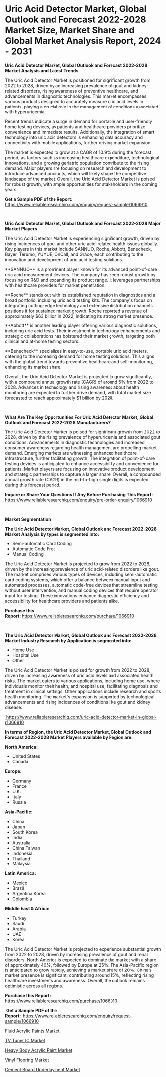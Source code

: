 <p><h1>Uric Acid Detector Market, Global Outlook and Forecast 2022-2028 Market Size, Market Share and Global Market Analysis Report, 2024 - 2031</h1></p><p><strong>Uric Acid Detector Market, Global Outlook and Forecast 2022-2028 Market Analysis and Latest Trends</strong></p>
<p><p>The Uric Acid Detector Market is positioned for significant growth from 2022 to 2028, driven by an increasing prevalence of gout and kidney-related disorders, rising awareness of preventive healthcare, and advancements in diagnostic technologies. This market encompasses various products designed to accurately measure uric acid levels in patients, playing a crucial role in the management of conditions associated with hyperuricemia.</p><p>Recent trends indicate a surge in demand for portable and user-friendly home testing devices, as patients and healthcare providers prioritize convenience and immediate results. Additionally, the integration of smart technology into uric acid detectors is enhancing data accuracy and connectivity with mobile applications, further driving market expansion.</p><p>The market is expected to grow at a CAGR of 10.9% during the forecast period, as factors such as increasing healthcare expenditure, technological innovations, and a growing geriatric population contribute to the rising demand. Major players are focusing on research and development to introduce advanced products, which will likely shape the competitive landscape of the market. Overall, the Uric Acid Detector Market is poised for robust growth, with ample opportunities for stakeholders in the coming years.</p></p>
<p><strong>Get a Sample PDF of the Report:&nbsp;</strong> <a href="https://www.reliableresearchiq.com/enquiry/request-sample/1066910">https://www.reliableresearchiq.com/enquiry/request-sample/1066910</a></p>
<p>&nbsp;</p>
<p><strong>Uric Acid Detector Market, Global Outlook and Forecast 2022-2028 Major Market Players</strong></p>
<p><p>The Uric Acid Detector Market is experiencing significant growth, driven by rising incidences of gout and other uric acid-related health issues globally. Key players in this market include SANNUO, Roche, Abbott, Benecheck, Bayer, Terumo, YUYUE, OnCall, and Grace, each contributing to the innovation and development of uric acid testing solutions.</p><p>**SANNUO** is a prominent player known for its advanced point-of-care uric acid measurement devices. The company has seen robust growth by focusing on R&D and expanding its product range. It leverages partnerships with healthcare providers for market penetration. </p><p>**Roche** stands out with its established reputation in diagnostics and a broad portfolio, including uric acid testing kits. The company's focus on integrating cutting-edge technology and extensive distribution channels positions it for sustained market growth. Roche reported a revenue of approximately $63 billion in 2022, indicating its strong market presence.</p><p>**Abbott** is another leading player offering various diagnostic solutions, including uric acid tests. Their investment in technology enhancements and strategic collaborations has bolstered their market growth, targeting both clinical and at-home testing sectors.</p><p>**Benecheck** specializes in easy-to-use, portable uric acid meters, catering to the increasing demand for home testing solutions. This aligns with the global trend towards preventive healthcare and self-monitoring, enhancing its market share.</p><p>Overall, the Uric Acid Detector Market is projected to grow significantly, with a compound annual growth rate (CAGR) of around 5% from 2022 to 2028. Advances in technology and rising awareness about health monitoring are expected to further drive demand, with total market size forecasted to reach approximately $1 billion by 2028.</p></p>
<p>&nbsp;</p>
<p><strong>What Are The Key Opportunities For Uric Acid Detector Market, Global Outlook and Forecast 2022-2028 Manufacturers?</strong></p>
<p><p>The Uric Acid Detector Market is poised for significant growth from 2022 to 2028, driven by the rising prevalence of hyperuricemia and associated gout conditions. Advancements in diagnostic technologies and increased consumer awareness regarding health management are propelling market demand. Emerging markets are witnessing enhanced healthcare infrastructure, further facilitating growth. The integration of point-of-care testing devices is anticipated to enhance accessibility and convenience for patients. Market players are focusing on innovative product development and strategic partnerships to capture a larger share. Overall, a compounded annual growth rate (CAGR) in the mid-to-high single digits is expected during this forecast period.</p></p>
<p><strong>Inquire or Share Your Questions If Any Before Purchasing This Report:</strong> <a href="https://www.reliableresearchiq.com/enquiry/pre-order-enquiry/1066910">https://www.reliableresearchiq.com/enquiry/pre-order-enquiry/1066910</a></p>
<p>&nbsp;</p>
<p><strong>Market Segmentation</strong></p>
<p><strong>The Uric Acid Detector Market, Global Outlook and Forecast 2022-2028 Market Analysis by types is segmented into:</strong></p>
<p><ul><li>Semi-automatic Card Coding</li><li>Automatic Code Free</li><li>Manual Coding</li></ul></p>
<p><p>The Uric Acid Detector Market is projected to grow from 2022 to 2028, driven by the increasing prevalence of uric acid-related disorders like gout. The market comprises various types of devices, including semi-automatic card coding systems, which offer a balance between manual input and automated processes, automatic code-free devices that streamline testing without user intervention, and manual coding devices that require operator input for testing. These innovations enhance diagnostic efficiency and accessibility for healthcare providers and patients alike.</p></p>
<p><strong>Purchase this Report:&nbsp;</strong><a href="https://www.reliableresearchiq.com/purchase/1066910">https://www.reliableresearchiq.com/purchase/1066910</a></p>
<p>&nbsp;</p>
<p><strong>The Uric Acid Detector Market, Global Outlook and Forecast 2022-2028 Market Industry Research by Application is segmented into:</strong></p>
<p><ul><li>Home Use</li><li>Hospital Use</li><li>Other</li></ul></p>
<p><p>The Uric Acid Detector Market is poised for growth from 2022 to 2028, driven by increasing awareness of uric acid levels and associated health risks. The market caters to various applications, including home use, where individuals monitor their health, and hospital use, facilitating diagnosis and treatment in clinical settings. Other applications include research and sports health monitoring. The market's expansion is supported by technological advancements and rising incidences of conditions like gout and kidney disease.</p></p>
<p><a href="https://www.reliableresearchiq.com/uric-acid-detector-market-in-global-r1066910">&nbsp;https://www.reliableresearchiq.com/uric-acid-detector-market-in-global-r1066910</a></p>
<p><strong>In terms of Region, the Uric Acid Detector Market, Global Outlook and Forecast 2022-2028 Market Players available by Region are:</strong></p>
<p>
    <p> <strong> North America: </strong>
        <ul>
            <li>United States</li>
            <li>Canada</li>
        </ul>
        </p> 
    <p> <strong> Europe: </strong>
        <ul>
            <li>Germany</li>
            <li>France</li>
            <li>U.K.</li>
            <li>Italy</li>
            <li>Russia</li>
        </ul>
        </p> 
    <p> <strong> Asia-Pacific: </strong>
        <ul>
            <li>China</li>
            <li>Japan</li>
            <li>South Korea</li>
            <li>India</li>
            <li>Australia</li>
            <li>China Taiwan</li>
            <li>Indonesia</li>
            <li>Thailand</li>
            <li>Malaysia</li>
        </ul>
        </p> 
    <p> <strong> Latin America: </strong>
        <ul>
            <li>Mexico</li>
            <li>Brazil</li>
            <li>Argentina Korea</li>
            <li>Colombia</li>
        </ul>
        </p> 
    <p> <strong> Middle East & Africa: </strong>
        <ul>
            <li>Turkey</li>
            <li>Saudi</li>
            <li>Arabia</li>
            <li>UAE</li>
            <li>Korea</li>
        </ul>
    </p>
    </p>
<p><p>The Uric Acid Detector Market is projected to experience substantial growth from 2022 to 2028, driven by increasing prevalence of gout and renal disorders. North America is expected to dominate the market with a share of approximately 40%, followed by Europe at 25%. The Asia-Pacific region is anticipated to grow rapidly, achieving a market share of 20%. China’s market presence is significant, contributing around 15%, reflecting rising healthcare investments and awareness. Overall, the outlook remains optimistic across all regions.</p></p>
<p><strong>Purchase this Report: </strong><a href="https://www.reliableresearchiq.com/purchase/1066910">https://www.reliableresearchiq.com/purchase/1066910</a></p>
<p>&nbsp;<strong>Get a Sample PDF of the Report:&nbsp;&nbsp;</strong><a href="https://www.reliableresearchiq.com/enquiry/request-sample/1066910">https://www.reliableresearchiq.com/enquiry/request-sample/1066910</a></p>
<p><strong></strong></p>
<p><p><a href="https://medium.com/@amandaexton567/the-global-market-overview-of-the-fluid-acrylic-paints-market-provides-a-unique-perspective-on-22233e545a20">Fluid Acrylic Paints Market</a></p><p><a href="https://www.linkedin.com/pulse/what-growth-opportunities-challenges-tv-tuner-ic-market-hamp-shire-apjsc?trackingId=XvKeuEvvTVWoxAcimr39Hg%3D%3D">TV Tuner IC Market</a></p><p><a href="https://medium.com/@amandaexton567/the-heavy-body-acrylic-paint-market-prioritizes-cost-control-and-efficiency-enhancement-74d3ed02734d">Heavy Body Acrylic Paint Market</a></p><p><a href="https://issuu.com/reportprime-2/docs/vinyl-flooring-market-size-2030.ppt_2a98bb676b01a4">Vinyl Flooring Market</a></p><p><a href="https://issuu.com/reportprime-2/docs/cement-board-underlayment-market-si_ce59b984434c06">Cement Board Underlayment Market</a></p></p>